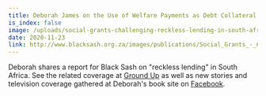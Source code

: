 ```yaml
---
title: Deborah James on the Use of Welfare Payments as Debt Collateral
is_index: false
image: /uploads/social-grants-challenging-reckless-lending-in-south-africa.png
date: 2020-11-23
link: http://www.blacksash.org.za/images/publications/Social_Grants_-_Challenging_Reckless_Lending_in_South_Africa_FINALCHANGES_Thurs10092020.pdf
---
```

Deborah shares a report for Black Sash on "reckless lending" in South Africa. See the related coverage at [Ground Up](https://www.groundup.org.za/article/legal-reckless-lending-social-grant-recipients/?fbclid=IwAR0xQJmDbsNc9L2VwXhWJDbIv68hMahuxEQx87EUlZlTSJV2mBbqQkOZBg8) as well as new stories and television coverage gathered at Deborah's book site on [Facebook](https://www.facebook.com/MoneyFromNothingSUP).
